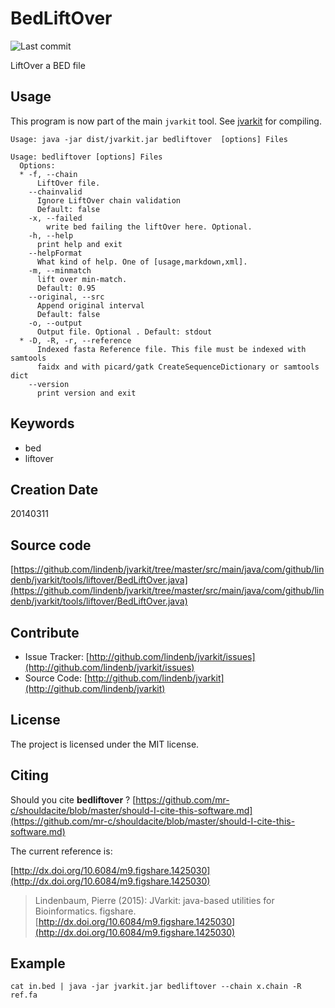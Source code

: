 # BedLiftOver

![Last commit](https://img.shields.io/github/last-commit/lindenb/jvarkit.png)

LiftOver a BED file


## Usage


This program is now part of the main `jvarkit` tool. See [jvarkit](JvarkitCentral.md) for compiling.


```
Usage: java -jar dist/jvarkit.jar bedliftover  [options] Files

Usage: bedliftover [options] Files
  Options:
  * -f, --chain
      LiftOver file.
    --chainvalid
      Ignore LiftOver chain validation
      Default: false
    -x, --failed
        write bed failing the liftOver here. Optional.
    -h, --help
      print help and exit
    --helpFormat
      What kind of help. One of [usage,markdown,xml].
    -m, --minmatch
      lift over min-match.
      Default: 0.95
    --original, --src
      Append original interval
      Default: false
    -o, --output
      Output file. Optional . Default: stdout
  * -D, -R, -r, --reference
      Indexed fasta Reference file. This file must be indexed with samtools 
      faidx and with picard/gatk CreateSequenceDictionary or samtools dict
    --version
      print version and exit

```


## Keywords

 * bed
 * liftover



## Creation Date

20140311

## Source code 

[https://github.com/lindenb/jvarkit/tree/master/src/main/java/com/github/lindenb/jvarkit/tools/liftover/BedLiftOver.java](https://github.com/lindenb/jvarkit/tree/master/src/main/java/com/github/lindenb/jvarkit/tools/liftover/BedLiftOver.java)


## Contribute

- Issue Tracker: [http://github.com/lindenb/jvarkit/issues](http://github.com/lindenb/jvarkit/issues)
- Source Code: [http://github.com/lindenb/jvarkit](http://github.com/lindenb/jvarkit)

## License

The project is licensed under the MIT license.

## Citing

Should you cite **bedliftover** ? [https://github.com/mr-c/shouldacite/blob/master/should-I-cite-this-software.md](https://github.com/mr-c/shouldacite/blob/master/should-I-cite-this-software.md)

The current reference is:

[http://dx.doi.org/10.6084/m9.figshare.1425030](http://dx.doi.org/10.6084/m9.figshare.1425030)

> Lindenbaum, Pierre (2015): JVarkit: java-based utilities for Bioinformatics. figshare.
> [http://dx.doi.org/10.6084/m9.figshare.1425030](http://dx.doi.org/10.6084/m9.figshare.1425030)


## Example


```
cat in.bed | java -jar jvarkit.jar bedliftover --chain x.chain -R ref.fa
```




